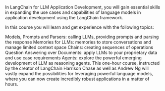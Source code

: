 In LangChain for LLM Application Development, you will gain essential skills in expanding the use cases and capabilities of language models in application development using the LangChain framework.

In this course you will learn and get experience with the following topics:

Models, Prompts and Parsers: calling LLMs, providing prompts and parsing the response
Memories for LLMs: memories to store conversations and manage limited context space
Chains: creating sequences of operations
Question Answering over Documents: apply LLMs to your proprietary data and use case requirements
Agents: explore the powerful emerging development of LLM as reasoning agents.
This one-hour course, instructed by the creator of LangChain Harrison Chase as well as Andrew Ng will vastly expand the possibilities for leveraging powerful language models, where you can now create incredibly robust applications in a matter of hours.
